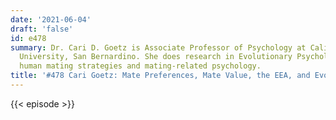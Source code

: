 ```yaml
---
date: '2021-06-04'
draft: 'false'
id: e478
summary: Dr. Cari D. Goetz is Associate Professor of Psychology at California State
  University, San Bernardino. She does research in Evolutionary Psychology, specifically
  human mating strategies and mating-related psychology.
title: '#478 Cari Goetz: Mate Preferences, Mate Value, the EEA, and Evolutionary Mismatch'
---
```

{{< episode >}}
